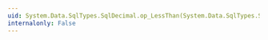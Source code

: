```yaml
---
uid: System.Data.SqlTypes.SqlDecimal.op_LessThan(System.Data.SqlTypes.SqlDecimal,System.Data.SqlTypes.SqlDecimal)
internalonly: False
---
```

